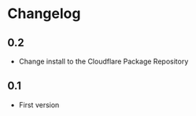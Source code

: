 # Changelog

## 0.2

- Change install to the Cloudflare Package Repository

## 0.1

- First version

